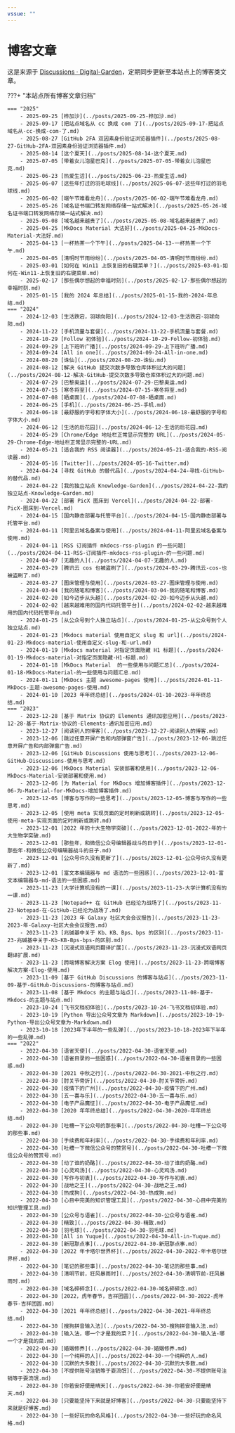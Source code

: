 ```yaml
---
vssue: ""
---
```


# 博客文章

这是来源于 [Discussions · Digital-Garden](https://github.com/shenweiyan/Digital-Garden/discussions)，定期同步更新至本站点上的博客类文章。

???+ "本站点所有博客文章归档"

    === "2025"
        - 2025-09-25 [桦加沙](../posts/2025-09-25-桦加沙.md) 
        - 2025-09-17 [把站点域名从 cc 换成 com 了](../posts/2025-09-17-把站点域名从-cc-换成-com-了.md) 
        - 2025-08-27 [GitHub 2FA 双因素身份验证浏览器插件](../posts/2025-08-27-GitHub-2FA-双因素身份验证浏览器插件.md) 
        - 2025-08-14 [这个夏天](../posts/2025-08-14-这个夏天.md) 
        - 2025-07-05 [带着女儿泡星巴克](../posts/2025-07-05-带着女儿泡星巴克.md) 
        - 2025-06-23 [热爱生活](../posts/2025-06-23-热爱生活.md) 
        - 2025-06-07 [这些年打过的羽毛球线](../posts/2025-06-07-这些年打过的羽毛球线.md) 
        - 2025-06-02 [端午节难看龙舟](../posts/2025-06-02-端午节难看龙舟.md) 
        - 2025-05-26 [域名证书端口转发网络存储一站式解决](../posts/2025-05-26-域名证书端口转发网络存储一站式解决.md) 
        - 2025-05-08 [域名越来越贵了](../posts/2025-05-08-域名越来越贵了.md) 
        - 2025-04-25 [MkDocs Material 大法好](../posts/2025-04-25-MkDocs-Material-大法好.md) 
        - 2025-04-13 [一杯热茶一个下午](../posts/2025-04-13-一杯热茶一个下午.md) 
        - 2025-04-05 [清明时节雨纷纷](../posts/2025-04-05-清明时节雨纷纷.md) 
        - 2025-03-01 [如何在 Win11 上恢复旧的右键菜单？](../posts/2025-03-01-如何在-Win11-上恢复旧的右键菜单.md) 
        - 2025-02-17 [那些偶尔想起的幸福时刻](../posts/2025-02-17-那些偶尔想起的幸福时刻.md) 
        - 2025-01-15 [我的 2024 年总结](../posts/2025-01-15-我的-2024-年总结.md) 
    === "2024"
        - 2024-12-03 [生活跌宕，羽球向阳](../posts/2024-12-03-生活跌宕-羽球向阳.md) 
        - 2024-11-22 [手机流量与套餐](../posts/2024-11-22-手机流量与套餐.md) 
        - 2024-10-29 [Follow 初体验](../posts/2024-10-29-Follow-初体验.md) 
        - 2024-09-29 [上下班听广播](../posts/2024-09-29-上下班听广播.md) 
        - 2024-09-24 [All in one](../posts/2024-09-24-All-in-one.md) 
        - 2024-08-20 [诛仙](../posts/2024-08-20-诛仙.md) 
        - 2024-08-12 [解决 GitHub 提交次数多导致仓库体积过大的问题](../posts/2024-08-12-解决-GitHub-提交次数多导致仓库体积过大的问题.md) 
        - 2024-07-29 [巴黎奥运](../posts/2024-07-29-巴黎奥运.md) 
        - 2024-07-15 [寒冬将至](../posts/2024-07-15-寒冬将至.md) 
        - 2024-07-08 [晒桌面](../posts/2024-07-08-晒桌面.md) 
        - 2024-06-25 [手机](../posts/2024-06-25-手机.md) 
        - 2024-06-18 [最舒服的字号和字体大小](../posts/2024-06-18-最舒服的字号和字体大小.md) 
        - 2024-06-12 [生活的后花园](../posts/2024-06-12-生活的后花园.md) 
        - 2024-05-29 [Chrome/Edge 地址栏正常显示完整的 URL](../posts/2024-05-29-Chrome-Edge-地址栏正常显示完整的-URL.md) 
        - 2024-05-21 [适合我的 RSS 阅读器](../posts/2024-05-21-适合我的-RSS-阅读器.md) 
        - 2024-05-16 [Twitter](../posts/2024-05-16-Twitter.md) 
        - 2024-04-24 [寻找 GitHub 的替代品](../posts/2024-04-24-寻找-GitHub-的替代品.md) 
        - 2024-04-22 [我的独立站点 Knowledge-Garden](../posts/2024-04-22-我的独立站点-Knowledge-Garden.md) 
        - 2024-04-22 [部署 PicX 图床到 Vercel](../posts/2024-04-22-部署-PicX-图床到-Vercel.md) 
        - 2024-04-15 [国内静态部署与托管平台](../posts/2024-04-15-国内静态部署与托管平台.md) 
        - 2024-04-11 [阿里云域名备案与使用](../posts/2024-04-11-阿里云域名备案与使用.md) 
        - 2024-04-11 [RSS 订阅插件 mkdocs-rss-plugin 的一些问题](../posts/2024-04-11-RSS-订阅插件-mkdocs-rss-plugin-的一些问题.md) 
        - 2024-04-07 [无趣的人](../posts/2024-04-07-无趣的人.md) 
        - 2024-03-29 [腾讯云 cos 也被盗刷了](../posts/2024-03-29-腾讯云-cos-也被盗刷了.md) 
        - 2024-03-27 [图床管理与使用](../posts/2024-03-27-图床管理与使用.md) 
        - 2024-03-04 [我的随笔和博客](../posts/2024-03-04-我的随笔和博客.md) 
        - 2024-02-20 [如今迈步从头越](../posts/2024-02-20-如今迈步从头越.md) 
        - 2024-02-02 [越来越难用的国内代码托管平台](../posts/2024-02-02-越来越难用的国内代码托管平台.md) 
        - 2024-01-25 [从公众号到个人独立站点](../posts/2024-01-25-从公众号到个人独立站点.md) 
        - 2024-01-23 [Mkdocs material 使用自定义 slug 和 url](../posts/2024-01-23-Mkdocs-material-使用自定义-slug-和-url.md) 
        - 2024-01-19 [Mkdocs material 对指定页面隐藏 H1 标题](../posts/2024-01-19-Mkdocs-material-对指定页面隐藏-H1-标题.md) 
        - 2024-01-18 [MkDocs Material  的一些使用与问题汇总](../posts/2024-01-18-MkDocs-Material-的一些使用与问题汇总.md) 
        - 2024-01-11 [MkDocs 主题 awesome-pages 使用](../posts/2024-01-11-MkDocs-主题-awesome-pages-使用.md) 
        - 2024-01-10 [2023 年年终总结](../posts/2024-01-10-2023-年年终总结.md) 
    === "2023"
        - 2023-12-28 [基于 Matrix 协议的 Elements 通讯加密应用](../posts/2023-12-28-基于-Matrix-协议的-Elements-通讯加密应用.md) 
        - 2023-12-27 [阅读别人的博客](../posts/2023-12-27-阅读别人的博客.md) 
        - 2023-12-06 [跳过任意开屏广告和内部弹窗广告](../posts/2023-12-06-跳过任意开屏广告和内部弹窗广告.md) 
        - 2023-12-06 [GitHub Discussions 使用与思考](../posts/2023-12-06-GitHub-Discussions-使用与思考.md) 
        - 2023-12-06 [MkDocs Material 安装部署和使用](../posts/2023-12-06-MkDocs-Material-安装部署和使用.md) 
        - 2023-12-06 [为 Material for MkDocs 增加博客插件](../posts/2023-12-06-为-Material-for-MkDocs-增加博客插件.md) 
        - 2023-12-05 [博客与写作的一些思考](../posts/2023-12-05-博客与写作的一些思考.md) 
        - 2023-12-05 [使用 meta 实现页面的定时刷新或跳转](../posts/2023-12-05-使用-meta-实现页面的定时刷新或跳转.md) 
        - 2023-12-01 [2022 年的十大生物学突破](../posts/2023-12-01-2022-年的十大生物学突破.md) 
        - 2023-12-01 [那些年，和微信公众号编辑器战斗的日子](../posts/2023-12-01-那些年-和微信公众号编辑器战斗的日子.md) 
        - 2023-12-01 [公众号许久没有更新了](../posts/2023-12-01-公众号许久没有更新了.md) 
        - 2023-12-01 [富文本编辑器与 md 语法的一些困惑](../posts/2023-12-01-富文本编辑器与-md-语法的一些困惑.md) 
        - 2023-11-23 [大学计算机没有的一课](../posts/2023-11-23-大学计算机没有的一课.md) 
        - 2023-11-23 [Notepad++ 在 GitHub 已经沦为战场了](../posts/2023-11-23-Notepad-在-GitHub-已经沦为战场了.md) 
        - 2023-11-23 [2023 年 Galaxy 社区大会会议报告](../posts/2023-11-23-2023-年-Galaxy-社区大会会议报告.md) 
        - 2023-11-23 [兆碱基中关于 Kb、KB、Bps、bps 的区别](../posts/2023-11-23-兆碱基中关于-Kb-KB-Bps-bps-的区别.md) 
        - 2023-11-23 [沉浸式双语网页翻译扩展](../posts/2023-11-23-沉浸式双语网页翻译扩展.md) 
        - 2023-11-23 [跨端博客解决方案 Elog 使用](../posts/2023-11-23-跨端博客解决方案-Elog-使用.md) 
        - 2023-11-09 [基于 GitHub Discussions 的博客与站点](../posts/2023-11-09-基于-GitHub-Discussions-的博客与站点.md) 
        - 2023-11-08 [基于 Mkdocs 的主题与站点](../posts/2023-11-08-基于-Mkdocs-的主题与站点.md) 
        - 2023-10-24 [飞书文档初体验](../posts/2023-10-24-飞书文档初体验.md) 
        - 2023-10-19 [Python 导出公众号文章为 Markdown](../posts/2023-10-19-Python-导出公众号文章为-Markdown.md) 
        - 2023-10-18 [2023年下半年的一些乱弹](../posts/2023-10-18-2023年下半年的一些乱弹.md) 
    === "2022"
        - 2022-04-30 [语雀天使](../posts/2022-04-30-语雀天使.md) 
        - 2022-04-30 [语雀目录的一些困惑](../posts/2022-04-30-语雀目录的一些困惑.md) 
        - 2022-04-30 [2021 中秋之行](../posts/2022-04-30-2021-中秋之行.md) 
        - 2022-04-30 [肘关节骨折](../posts/2022-04-30-肘关节骨折.md) 
        - 2022-04-30 [疫情下的广州](../posts/2022-04-30-疫情下的广州.md) 
        - 2022-04-30 [五一喜与乐](../posts/2022-04-30-五一喜与乐.md) 
        - 2022-04-30 [电子产品魔怔](../posts/2022-04-30-电子产品魔怔.md) 
        - 2022-04-30 [2020 年年终总结](../posts/2022-04-30-2020-年年终总结.md) 
        - 2022-04-30 [吐槽一下公众号的那些事](../posts/2022-04-30-吐槽一下公众号的那些事.md) 
        - 2022-04-30 [手续费和年利率](../posts/2022-04-30-手续费和年利率.md) 
        - 2022-04-30 [吐槽一下微信公众号的赞赏号](../posts/2022-04-30-吐槽一下微信公众号的赞赏号.md) 
        - 2022-04-30 [动了谁的奶酪](../posts/2022-04-30-动了谁的奶酪.md) 
        - 2022-04-30 [心灵鸡汤](../posts/2022-04-30-心灵鸡汤.md) 
        - 2022-04-30 [写作与初衷](../posts/2022-04-30-写作与初衷.md) 
        - 2022-04-30 [战地之王](../posts/2022-04-30-战地之王.md) 
        - 2022-04-30 [热成狗](../posts/2022-04-30-热成狗.md) 
        - 2022-04-30 [心目中完美的知识管理工具](../posts/2022-04-30-心目中完美的知识管理工具.md) 
        - 2022-04-30 [公众号与语雀](../posts/2022-04-30-公众号与语雀.md) 
        - 2022-04-30 [精致](../posts/2022-04-30-精致.md) 
        - 2022-04-30 [羽毛球](../posts/2022-04-30-羽毛球.md) 
        - 2022-04-30 [All in Yuque](../posts/2022-04-30-All-in-Yuque.md) 
        - 2022-04-30 [新冠那点事](../posts/2022-04-30-新冠那点事.md) 
        - 2022-04-30 [2022 年卡塔尔世界杯](../posts/2022-04-30-2022-年卡塔尔世界杯.md) 
        - 2022-04-30 [笔记的那些事](../posts/2022-04-30-笔记的那些事.md) 
        - 2022-04-30 [清明节前，狂风暴雨时](../posts/2022-04-30-清明节前-狂风暴雨时.md) 
        - 2022-04-30 [域名碎碎念](../posts/2022-04-30-域名碎碎念.md) 
        - 2022-04-30 [2022，虎年春节，吉祥团圆](../posts/2022-04-30-2022-虎年春节-吉祥团圆.md) 
        - 2022-04-30 [2021 年年终总结](../posts/2022-04-30-2021-年年终总结.md) 
        - 2022-04-30 [搜狗拼音输入法](../posts/2022-04-30-搜狗拼音输入法.md) 
        - 2022-04-30 [输入法，哪一个才是我的菜？](../posts/2022-04-30-输入法-哪一个才是我的菜.md) 
        - 2022-04-30 [婚姻修养](../posts/2022-04-30-婚姻修养.md) 
        - 2022-04-30 [一个纯粹的人](../posts/2022-04-30-一个纯粹的人.md) 
        - 2022-04-30 [沉默的大多数](../posts/2022-04-30-沉默的大多数.md) 
        - 2022-04-30 [不提供账号注销等于耍流氓](../posts/2022-04-30-不提供账号注销等于耍流氓.md) 
        - 2022-04-30 [你若安好便是晴天](../posts/2022-04-30-你若安好便是晴天.md) 
        - 2022-04-30 [只要能坚持下来就是好博客](../posts/2022-04-30-只要能坚持下来就是好博客.md) 
        - 2022-04-30 [一些好玩的命名风格](../posts/2022-04-30-一些好玩的命名风格.md) 
